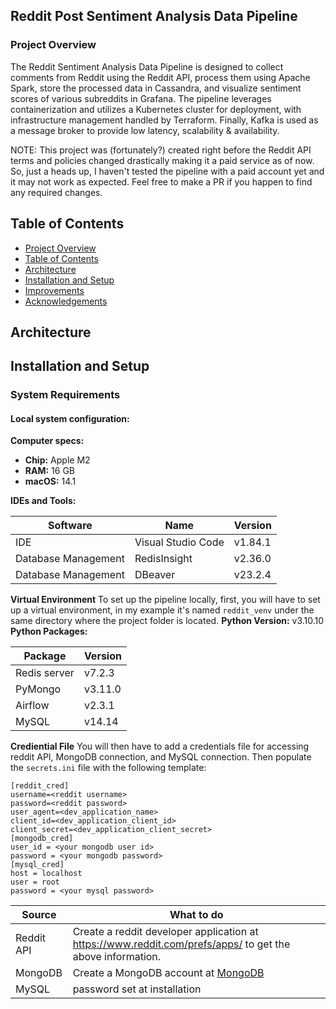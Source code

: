 
## Reddit Post Sentiment Analysis Data Pipeline

### Project Overview

The Reddit Sentiment Analysis Data Pipeline is designed to collect comments from Reddit using the Reddit API, process them using Apache Spark, store the processed data in Cassandra, and visualize sentiment scores of various subreddits in Grafana. The pipeline leverages containerization and utilizes a Kubernetes cluster for deployment, with infrastructure management handled by Terraform. Finally, Kafka is used as a message broker to provide low latency, scalability & availability.

NOTE: This project was (fortunately?) created right before the Reddit API terms and policies changed drastically making it a paid service as of now. So, just a heads up, I haven't tested the pipeline with a paid account yet and it may not work as expected. Feel free to make a PR if you happen to find any required changes.


## Table of Contents

- [Project Overview](#project-overview)
- [Table of Contents](#table-of-contents)
- [Architecture](#architecture)
- [Installation and Setup](#installation-and-setup)
- [Improvements](#improvements)
- [Acknowledgements](#acknowledgements)


## Architecture



## Installation and Setup


### System Requirements

#### Local system configuration:

**Computer specs:**
- **Chip:** Apple M2
- **RAM:** 16 GB
- **macOS:** 14.1

**IDEs and Tools:**

| Software        | Name            | Version |
|-----------------|-----------------|---------|
| IDE             | Visual Studio Code | v1.84.1  |
| Database Management | RedisInsight | v2.36.0 |
| Database Management | DBeaver       | v23.2.4  |

**Virtual Environment**
To set up the pipeline locally, first, you will have to set up a virtual environment, in my example it's named `reddit_venv` under the same directory where the project folder is located.
**Python Version:** v3.10.10
**Python Packages:**

| Package         | Version |
|-----------------|---------|
| Redis server    | v7.2.3  |
|PyMongo 		  | v3.11.0  
| Airflow         | v2.3.1  |
| MySQL           | v14.14  |

 
 **Crediential File**
You will then have to add a credentials file for accessing reddit API, MongoDB connection, and MySQL connection.  Then populate the `secrets.ini` file with the following template:
```
[reddit_cred]
username=<reddit username>
password=<reddit password>
user_agent=<dev_application_name>
client_id=<dev_application_client_id>
client_secret=<dev_application_client_secret>
[mongodb_cred]
user_id = <your mongodb user id>
password = <your mongodb password>
[mysql_cred]
host = localhost
user = root
password = <your mysql password>
```
Source|What to do
--|--
Reddit API|Create a reddit developer application at https://www.reddit.com/prefs/apps/ to get the above information.
MongoDB| Create a MongoDB account at [MongoDB](https://www.mongodb.com/cloud/atlas/lp/try4?utm_source=google&utm_campaign=search_gs_pl_evergreen_atlas_core_retarget-brand_gic-null_amers-us-ca_ps-all_desktop_eng_lead&utm_term=mongodb&utm_medium=cpc_paid_search&utm_ad=e&utm_ad_campaign_id=14291004479&adgroup=128837427347&cq_cmp=14291004479&gad_source=1&gclid=CjwKCAiA04arBhAkEiwAuNOsIrm8Kz1SvZaEEUQrQQynJbCXMT9B7DmUVHIU26poPtOvjpMAnK96jBoCMXwQAvD_BwE) 
MySQL | password set at installation




